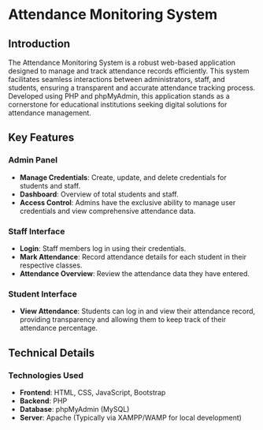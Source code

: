 # Attendance Monitoring System

## Introduction
The Attendance Monitoring System is a robust web-based application designed to manage and track attendance records efficiently. This system facilitates seamless interactions between administrators, staff, and students, ensuring a transparent and accurate attendance tracking process. Developed using PHP and phpMyAdmin, this application stands as a cornerstone for educational institutions seeking digital solutions for attendance management.

## Key Features

### Admin Panel
- **Manage Credentials**: Create, update, and delete credentials for students and staff.
- **Dashboard**: Overview of total students and staff.
- **Access Control**: Admins have the exclusive ability to manage user credentials and view comprehensive attendance data.

### Staff Interface
- **Login**: Staff members log in using their credentials.
- **Mark Attendance**: Record attendance details for each student in their respective classes.
- **Attendance Overview**: Review the attendance data they have entered.

### Student Interface
- **View Attendance**: Students can log in and view their attendance record, providing transparency and allowing them to keep track of their attendance percentage.

## Technical Details

### Technologies Used
- **Frontend**: HTML, CSS, JavaScript, Bootstrap
- **Backend**: PHP
- **Database**: phpMyAdmin (MySQL)
- **Server**: Apache (Typically via XAMPP/WAMP for local development)


